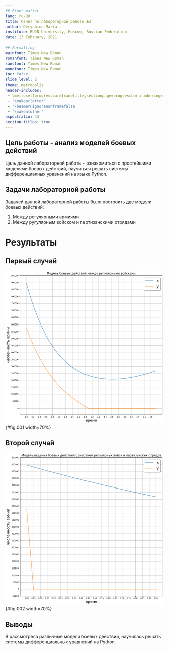 ```yaml
---
## Front matter
lang: ru-RU
title: Отчет по лабораторной работе №3
author: Deryabina Maria
institute: RUDN University, Moscow, Russian Federation
date: 13 February, 2021

## Formatting
mainfont: Times New Roman
romanfont: Times New Roman
sansfont: Times New Roman
monofont: Times New Roman
toc: false
slide_level: 2
theme: metropolis
header-includes:
 - \metroset{progressbar=frametitle,sectionpage=progressbar,numbering=fraction}
 - '\makeatletter'
 - '\beamer@ignorenonframefalse'
 - '\makeatother'
aspectratio: 43
section-titles: true
---
```


## Цель работы - анализ моделей боевых действий

Цель данной лабораторной работы - ознакомиться с простейшими моделями боевых действий,
научиться решать системы дифференциалных уравнений на языке Python.

## Задачи лабораторной работы  

Задачей данной лабораторной работы было построить две модели боевых действий:

1. Между регулярными армиями
2. Между ругулярным войском и партизанскими отрядами

# Результаты

## Первый случай

![](image/1.png){#fig:001 width=70%}

## Второй случай

![](image/2.png){#fig:002 width=70%}

## Выводы

Я рассмотрела различные модели боевых действий, научилась решать системы дифференциальных уравнений
на Python


